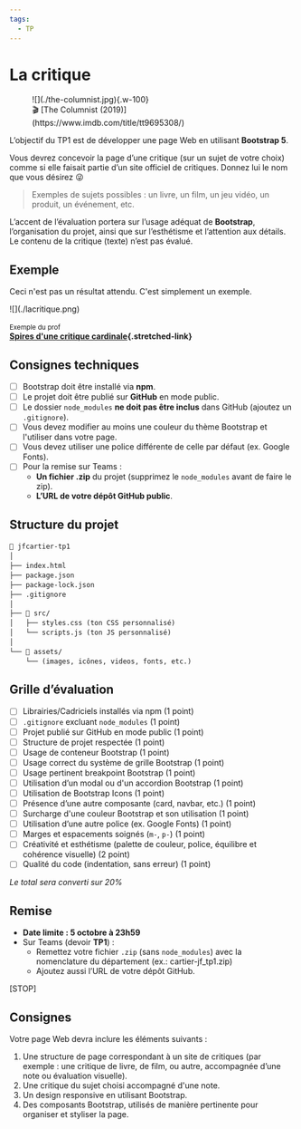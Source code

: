 ```yaml
---
tags:
  - TP
---
```


# La critique

<figure markdown>
![](./the-columnist.jpg){.w-100}
<figcaption markdown>🎬 [The Columnist (2019)](https://www.imdb.com/title/tt9695308/)</figcaption>
</figure>

L’objectif du TP1 est de développer une page Web en utilisant **Bootstrap 5**.

Vous devrez concevoir la page d’une critique (sur un sujet de votre choix) comme si elle faisait partie d’un site officiel de critiques. Donnez lui le nom que vous désirez 😜

> Exemples de sujets possibles : un livre, un film, un jeu vidéo, un produit, un événement, etc.

L’accent de l’évaluation portera sur l’usage adéquat de **Bootstrap**, l’organisation du projet, ainsi que sur l’esthétisme et l’attention aux détails. Le contenu de la critique (texte) n’est pas évalué.

## Exemple

Ceci n'est pas un résultat attendu. C'est simplement un exemple.

<div class="grid grid-1-2" markdown>
  ![](./lacritique.png)

  <small>Exemple du prof</small><br>
  **[Spires d'une critique cardinale](https://web3.tim-momo.com/la-critique/){.stretched-link}**
</div>

## Consignes techniques

- [ ] Bootstrap doit être installé via **npm**.
- [ ] Le projet doit être publié sur **GitHub** en mode public.
- [ ] Le dossier `node_modules` **ne doit pas être inclus** dans GitHub (ajoutez un `.gitignore`).
- [ ] Vous devez modifier au moins une couleur du thème Bootstrap et l'utiliser dans votre page.
- [ ] Vous devez utiliser une police différente de celle par défaut (ex. Google Fonts).
- [ ] Pour la remise sur Teams :
  - **Un fichier .zip** du projet (supprimez le `node_modules` avant de faire le zip).
  - **L’URL de votre dépôt GitHub public**.

## Structure du projet

```txt
📁 jfcartier-tp1
│
├── index.html
├── package.json
├── package-lock.json
├── .gitignore
│
├── 📁 src/
│   ├── styles.css (ton CSS personnalisé)
│   └── scripts.js (ton JS personnalisé)
│
└── 📁 assets/
    └── (images, icônes, videos, fonts, etc.)
```

## Grille d’évaluation

- [ ] Librairies/Cadriciels installés via npm (1 point)
- [ ] `.gitignore` excluant `node_modules` (1 point)
- [ ] Projet publié sur GitHub en mode public (1 point)
- [ ] Structure de projet respectée (1 point)
- [ ] Usage de conteneur Bootstrap (1 point)
- [ ] Usage correct du système de grille Bootstrap (1 point)
- [ ] Usage pertinent breakpoint Bootstrap (1 point)
- [ ] Utilisation d’un modal ou d'un accordion Bootstrap (1 point)
- [ ] Utilisation de Bootstrap Icons (1 point)
- [ ] Présence d’une autre composante (card, navbar, etc.) (1 point)
- [ ] Surcharge d'une couleur Bootstrap et son utilisation (1 point)
- [ ] Utilisation d’une autre police (ex. Google Fonts) (1 point)
- [ ] Marges et espacements soignés (`m-`, `p-`) (1 point)
- [ ] Créativité et esthétisme (palette de couleur, police, équilibre et cohérence visuelle) (2 point)
- [ ] Qualité du code (indentation, sans erreur) (1 point)

_Le total sera converti sur 20%_

## Remise

- **Date limite : 5 octobre à 23h59**
- Sur Teams (devoir **TP1**) :
  - Remettez votre fichier `.zip` (sans `node_modules`) avec la nomenclature du département (ex.: cartier-jf_tp1.zip)
  - Ajoutez aussi l’URL de votre dépôt GitHub.

[STOP]

## Consignes

Votre page Web devra inclure les éléments suivants :

1. Une structure de page correspondant à un site de critiques (par exemple : une critique de livre, de film, ou autre, accompagnée d’une note ou évaluation visuelle).
1. Une critique du sujet choisi accompagné d'une note.
1. Un design responsive en utilisant Bootstrap.
1. Des composants Bootstrap, utilisés de manière pertinente pour organiser et styliser la page.
